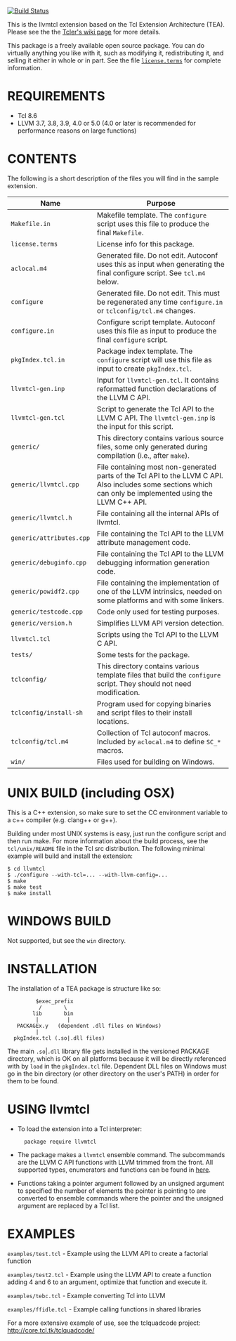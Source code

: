 [![Build Status](https://travis-ci.org/dkfellows/llvmtcl.svg?branch=master)](https://travis-ci.org/dkfellows/llvmtcl)

This is the llvmtcl extension based on the Tcl Extension Architecture (TEA).
Please see the the [Tcler's wiki page](http://wiki.tcl.tk/26308)
for more details.

This package is a freely available open source package.  You can do virtually
anything you like with it, such as modifying it, redistributing it, and selling
it either in whole or in part.  See the file [`license.terms`](./license.terms) for complete
information.

REQUIREMENTS
============

* Tcl 8.6
* LLVM 3.7, 3.8, 3.9, 4.0 or 5.0 (4.0 or later is recommended for performance reasons on large functions)

CONTENTS
========

The following is a short description of the files you will find in
the sample extension.

| Name | Purpose |
| ---- | ------- |
| `Makefile.in` | Makefile template.  The `configure` script uses this file to produce the final `Makefile`. |
| `license.terms` | License info for this package. |
| `aclocal.m4` | Generated file.  Do not edit.  Autoconf uses this as input when generating the final configure script.  See `tcl.m4` below. |
| `configure` | Generated file.  Do not edit.  This must be regenerated any time `configure.in` or `tclconfig/tcl.m4` changes. |
| `configure.in` | Configure script template.  Autoconf uses this file as input to produce the final `configure` script. |
| `pkgIndex.tcl.in` | Package index template.  The `configure` script will use this file as input to create `pkgIndex.tcl`.
| `llvmtcl-gen.inp` | Input for `llvmtcl-gen.tcl`. It contains reformatted function declarations of the LLVM C API. |
| `llvmtcl-gen.tcl` | Script to generate the Tcl API to the LLVM C API. The `llvmtcl-gen.inp` is the input for this script. |
| `generic/` | This directory contains various source files, some only generated during compilation (i.e., after `make`). |
| `generic/llvmtcl.cpp` | File containing most non-generated parts of the Tcl API to the LLVM C API. Also includes some sections which can only be implemented using the LLVM C++ API. |
| `generic/llvmtcl.h` | File containing all the internal APIs of llvmtcl. |
| `generic/attributes.cpp` |  File containing the Tcl API to the LLVM attribute management code. |
| `generic/debuginfo.cpp` |  File containing the Tcl API to the LLVM debugging information generation code. |
| `generic/powidf2.cpp` | File containing the implementation of one of the LLVM intrinsics, needed on some platforms and with some linkers. |
| `generic/testcode.cpp` | Code only used for testing purposes. |
| `generic/version.h` | Simplifies LLVM API version detection. |
| `llvmtcl.tcl` | Scripts using the Tcl API to the LLVM C API. |
| `tests/` | Some tests for the package. |
| `tclconfig/` | This directory contains various template files that build the `configure` script.  They should not need modification. |
| `tclconfig/install-sh` | Program used for copying binaries and script files to their install locations. |
| `tclconfig/tcl.m4` | Collection of Tcl autoconf macros.  Included by `aclocal.m4` to define `SC_*` macros. |
| `win/` | Files used for building on Windows. |

UNIX BUILD (including OSX)
==========================

This is a C++ extension, so make sure to set the CC environment variable to a
c++ compiler (e.g. clang++ or g++).

Building under most UNIX systems is easy, just run the configure script
and then run make. For more information about the build process, see
the `tcl/unix/README` file in the Tcl src distribution. The following minimal
example will build and install the extension:

    $ cd llvmtcl
    $ ./configure --with-tcl=... --with-llvm-config=...
    $ make
    $ make test
    $ make install

WINDOWS BUILD
=============

Not supported, but see the `win` directory.

INSTALLATION
============

The installation of a TEA package is structure like so:

             $exec_prefix
              /       \
            lib       bin
             |         |
       PACKAGEx.y   (dependent .dll files on Windows)
             |
      pkgIndex.tcl (.so|.dll files)

The main `.so`|`.dll` library file gets installed in the versioned PACKAGE
directory, which is OK on all platforms because it will be directly
referenced with by `load` in the `pkgIndex.tcl` file.  Dependent DLL files on
Windows must go in the bin directory (or other directory on the user's
PATH) in order for them to be found.

USING llvmtcl
=============

* To load the extension into a Tcl interpreter:

        package require llvmtcl

* The package makes a `llvmtcl` ensemble command. The subcommands are the LLVM C
  API functions with LLVM trimmed from the front. All supported types,
  enumerators and functions can be found in [here](http://github.com/jdc8/llvmtcl/blob/master/llvmtcl-gen.inp).

* Functions taking a pointer argument followed by an unsigned argument to
  specified the number of elements the pointer is pointing to are converted to
  ensemble commands where the pointer and the unsigned argument are replaced by
  a Tcl list.

EXAMPLES
========

`examples/test.tcl` - Example using the LLVM API to create a factorial function

`examples/test2.tcl` - Example using the LLVM API to create a function adding 4 and 6 to an argument, optimize that function and execute it.

`examples/tebc.tcl` - Example converting Tcl into LLVM

`examples/ffidle.tcl` - Example calling functions in shared libraries

For a more extensive example of use, see the tclquadcode project: http://core.tcl.tk/tclquadcode/